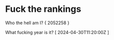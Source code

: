 # Fuck the rankings

Who the hell am I?
{ 2052258 }

What fucking year is it?
[ 2024-04-30T11:20:00Z ]
